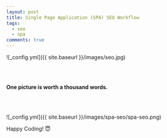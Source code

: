 ```yaml
---
layout: post
title: Single Page Application (SPA) SEO Workflow
tags:
  - seo
  - spa
comments: true
---
```


![_config.yml]({{ site.baseurl }}/images/seo.jpg)
<!--more-->
<br/>
<br/>

**One picture is worth a thousand words.**

<br/>
<br/>

![_config.yml]({{ site.baseurl }}/images/spa-seo/spa-seo.png)



Happy Coding! 😇